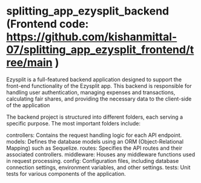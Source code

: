 # splitting_app_ezysplit_backend (Frontend code: https://github.com/kishanmittal-07/splitting_app_ezysplit_frontend/tree/main )
Ezysplit is a full-featured backend application designed to support the front-end functionality of the Ezysplit app. This backend is responsible for handling user authentication, managing expenses and transactions, calculating fair shares, and providing the necessary data to the client-side of the application

The backend project is structured into different folders, each serving a specific purpose. The most important folders include:

controllers: Contains the request handling logic for each API endpoint.
models: Defines the database models using an ORM (Object-Relational Mapping) such as Sequelize.
routes: Specifies the API routes and their associated controllers.
middleware: Houses any middleware functions used in request processing.
config: Configuration files, including database connection settings, environment variables, and other settings.
tests: Unit tests for various components of the application.

